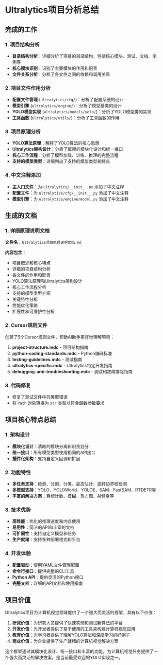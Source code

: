 # Ultralytics项目分析总结

## 完成的工作

### 1. 项目结构分析
- **目录结构分析**：详细分析了项目的目录结构，包括核心模块、测试、文档、示例等
- **核心模块识别**：识别了主要模块的作用和职责
- **文件关系分析**：分析了各文件之间的依赖和调用关系

### 2. 项目文件作用分析
- **配置文件管理** (`ultralytics/cfg/`)：分析了配置系统的设计
- **模型引擎** (`ultralytics/engine/`)：分析了模型基类的设计
- **YOLO模型实现** (`ultralytics/models/yolo/`)：分析了YOLO模型类的实现
- **工具函数** (`ultralytics/utils/`)：分析了工具函数的作用

### 3. 项目原理分析
- **YOLO算法原理**：解释了YOLO算法的核心思想
- **Ultralytics架构设计**：分析了框架的模块化设计和统一接口
- **核心工作流程**：分析了模型加载、训练、推理的完整流程
- **支持的模型类型**：详细列出了支持的模型类型和特点

### 4. 中文注释添加
- **主入口文件**：为 `ultralytics/__init__.py` 添加了中文注释
- **配置文件**：为 `ultralytics/cfg/__init__.py` 添加了中文注释
- **模型引擎**：为 `ultralytics/engine/model.py` 添加了中文注释

## 生成的文档

### 1. 详细原理说明文档
**文件名**：`Ultralytics项目原理说明文档.md`

**内容包含**：
- 项目概述和核心特点
- 详细的项目结构分析
- 各文件的作用和职责
- YOLO算法原理和Ultralytics架构设计
- 核心工作流程分析
- 支持的模型类型介绍
- 关键特性分析
- 性能优化策略
- 扩展性和可维护性分析

### 2. Cursor规则文件
创建了5个Cursor规则文件，帮助AI助手更好地理解项目：

1. **project-structure.mdc** - 项目结构指南
2. **python-coding-standards.mdc** - Python编码标准
3. **testing-guidelines.mdc** - 测试指南
4. **ultralytics-specific.mdc** - Ultralytics特定开发指南
5. **debugging-and-troubleshooting.mdc** - 调试和故障排除指南

### 3. 代码修复
- 修复了测试文件中的类型错误
- 将 `Path` 对象转换为 `str` 类型以符合函数参数要求

## 项目核心特点总结

### 1. 架构设计
- **模块化设计**：清晰的模块分离和职责划分
- **统一接口**：所有模型类型使用相同的API接口
- **插件化架构**：支持自定义回调和扩展

### 2. 功能特性
- **多任务支持**：检测、分割、分类、姿态估计、旋转边界框检测
- **多模型支持**：YOLO、YOLOWorld、YOLOE、SAM、FastSAM、RTDETR等
- **丰富的解决方案**：目标计数、模糊、热力图、AI健身等

### 3. 技术优势
- **高性能**：优化的推理速度和内存使用
- **易用性**：简洁的API和丰富的文档
- **可扩展性**：支持自定义模型和任务
- **生产就绪**：支持多种部署格式和平台

### 4. 开发体验
- **配置驱动**：使用YAML文件管理配置
- **命令行接口**：提供完整的CLI工具
- **Python API**：提供灵活的Python接口
- **完整文档**：详细的API文档和使用指南

## 项目价值

Ultralytics项目为计算机视觉领域提供了一个强大而灵活的框架，具有以下价值：

1. **研究价值**：为研究人员提供了快速实现和测试新算法的平台
2. **开发价值**：为开发者提供了易于使用的工具来构建计算机视觉应用
3. **教育价值**：为学习者提供了理解YOLO算法和深度学习的好例子
4. **商业价值**：为企业提供了生产就绪的计算机视觉解决方案

这个框架通过其模块化设计、统一接口和丰富的功能，为计算机视觉任务提供了一个强大而灵活的解决方案，是当前最受欢迎的YOLO实现之一。 